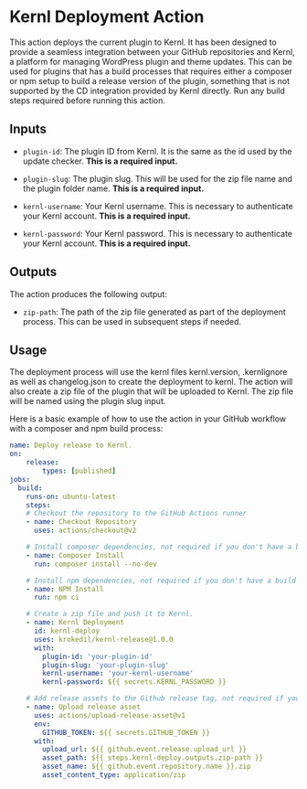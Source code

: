 # Kernl Deployment Action

This action deploys the current plugin to Kernl. It has been designed to provide a seamless integration between your GitHub repositories and Kernl, a platform for managing WordPress plugin and theme updates. This can be used for plugins that has a build processes that requires either a composer or npm setup to build a release version of the plugin, something that is not supported by the CD integration provided by Kernl directly. Run any build steps required before running this action.

## Inputs

- `plugin-id`: The plugin ID from Kernl. It is the same as the id used by the update checker. **This is a required input.**

- `plugin-slug`: The plugin slug. This will be used for the zip file name and the plugin folder name. **This is a required input.**

- `kernl-username`: Your Kernl username. This is necessary to authenticate your Kernl account. **This is a required input.**

- `kernl-password`: Your Kernl password. This is necessary to authenticate your Kernl account. **This is a required input.**

## Outputs

The action produces the following output:

- `zip-path`: The path of the zip file generated as part of the deployment process. This can be used in subsequent steps if needed.

## Usage

The deployment process will use the kernl files kernl.version, .kernlignore as well as changelog.json to create the deployment to kernl. The action will also create a zip file of the plugin that will be uploaded to Kernl. The zip file will be named using the plugin slug input.

Here is a basic example of how to use the action in your GitHub workflow with a composer and npm build process:

```yaml
name: Deploy release to Kernl.
on:
    release:
        types: [published]
jobs:
  build:
    runs-on: ubuntu-latest
    steps:
    # Checkout the repository to the GitHub Actions runner
    - name: Checkout Repository
      uses: actions/checkout@v2

    # Install composer dependencies, not required if you don't have a build process that requires composer.
    - name: Composer Install
      run: composer install --no-dev

    # Install npm dependencies, not required if you don't have a build process that requires npm.
    - name: NPM Install
      run: npm ci

    # Create a zip file and push it to Kernl.
    - name: Kernl Deployment
      id: kernl-deploy
      uses: krokedil/kernl-release@1.0.0
      with:
        plugin-id: 'your-plugin-id'
        plugin-slug: 'your-plugin-slug'
        kernl-username: 'your-kernl-username'
        kernl-password: ${{ secrets.KERNL_PASSWORD }}

    # Add release assets to the Github release tag, not required if you don't want to add the zip file to the release tag, or you are not triggering the action on a release tag.
    - name: Upload release asset
      uses: actions/upload-release-asset@v1
      env:
        GITHUB_TOKEN: ${{ secrets.GITHUB_TOKEN }}
      with:
        upload_url: ${{ github.event.release.upload_url }}
        asset_path: ${{ steps.kernl-deploy.outputs.zip-path }}
        asset_name: ${{ github.event.repository.name }}.zip
        asset_content_type: application/zip

